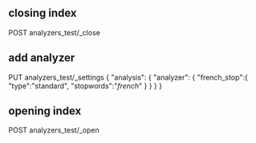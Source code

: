 
## closing index
POST analyzers_test/_close

## add analyzer
PUT analyzers_test/_settings
{
  "analysis": {
    "analyzer": {
      "french_stop":{
        "type":"standard",
        "stopwords":"_french_"
      }
    }
  }
}


## opening index
POST analyzers_test/_open

